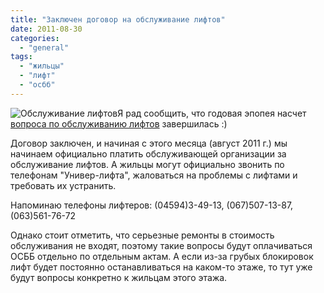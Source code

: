 ```yaml
---
title: "Заключен договор на обслуживание лифтов"
date: 2011-08-30
categories: 
  - "general"
tags: 
  - "жильцы"
  - "лифт"
  - "осбб"
---
```


![](http://shevchenko4a.brovary.org/wp-content/uploads/2011/08/lift1.jpg "Обслуживание лифтов")Я рад сообщить, что годовая эпопея насчет [вопроса по обслуживанию лифтов](http://shevchenko4a.brovary.org/lifty-rabotayut-nestabilno/ "Лифты работают нестабильно") завершилась :)

Договор заключен, и начиная с этого месяца (август 2011 г.) мы начинаем официально платить обслуживающей организации за обслуживание лифтов. А жильцы могут официально звонить по телефонам "Универ-лифта", жаловаться на проблемы с лифтами и требовать их устранить.

Напоминаю телефоны лифтеров: (04594)3-49-13, (067)507-13-87, (063)561-76-72

Однако стоит отметить, что серьезные ремонты в стоимость обслуживания не входят, поэтому такие вопросы будут оплачиваться ОСББ отдельно по отдельным актам. А если из-за грубых блокировок лифт будет постоянно останавливаться на каком-то этаже, то тут уже будут вопросы конкретно к жильцам этого этажа. <!--more Комментировать »-->
